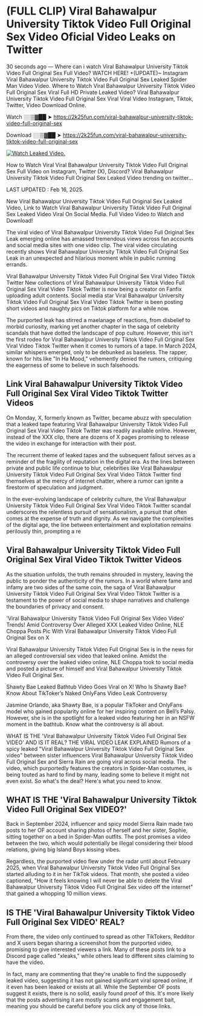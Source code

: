 # (FULL CLIP) Viral Bahawalpur University Tiktok Video Full Original Sex Video Oficial Video Leaks on Twitter

30 seconds ago — Where can i watch Viral Bahawalpur University Tiktok Video Full Original Sex Full Video? WATCH HERE! +(UPDATE)~ Instagram Viral Bahawalpur University Tiktok Video Full Original Sex Leaked Spider Man Video Video. Where to Watch Viral Bahawalpur University Tiktok Video Full Original Sex Viral Full HD Private Leaked Video? Viral Bahawalpur University Tiktok Video Full Original Sex Viral Viral Video Instagram, Tiktok, Twitter, Video Download Online.

Watch ░░▒▓██ ➤ https://2k25fun.com/viral-bahawalpur-university-tiktok-video-full-original-sex

Download ░░▒▓██ ➤ https://2k25fun.com/viral-bahawalpur-university-tiktok-video-full-original-sex

[![Watch Leaked Video.](https://miro.medium.com/v2/resize:fit:828/format:webp/1*cilzJN44JGOrTw9NJCrNHA.gif "Watch Leaked Video")](https://2k25fun.com/viral-bahawalpur-university-tiktok-video-full-original-sex)

How to Watch Viral Viral Bahawalpur University Tiktok Video Full Original Sex Full Video on Instagram, Twitter (X), Discord? Viral Bahawalpur University Tiktok Video Full Original Sex Leaked Video trending on twitter...

LAST UPDATED : Feb 16, 2025.

New Viral Bahawalpur University Tiktok Video Full Original Sex Leaked Video, Link to Watch Viral Bahawalpur University Tiktok Video Full Original Sex Leaked Video Viral On Social Media. Full Video Video to Watch and Download!

The viral video of Viral Bahawalpur University Tiktok Video Full Original Sex Leak emerging online has amassed tremendous views across fan accounts and social media sites with one video clip. The viral video circulating recently shows Viral Bahawalpur University Tiktok Video Full Original Sex Leak in an unexpected and hilarious moment while in public running errands.

Viral Bahawalpur University Tiktok Video Full Original Sex Viral Video Tiktok Twitter New collections of Viral Bahawalpur University Tiktok Video Full Original Sex Viral Video Tiktok Twitter is now being a creator on Fanfix uploading adult contents. Social media star Viral Bahawalpur University Tiktok Video Full Original Sex Viral Video Tiktok Twitter is been posting short videos and naughty pics on Tiktok platform for a while now.

The purported leak has stirred a maelanage of reactions, from disbelief to morbid curiosity, marking yet another chapter in the saga of celebrity scandals that have dotted the landscape of pop culture. However, this isn't the first rodeo for Viral Bahawalpur University Tiktok Video Full Original Sex Viral Video Tiktok Twitter when it comes to rumors of a tape. In March 2024, similar whispers emerged, only to be debunked as baseless. The rapper, known for hits like "In Ha Mood," vehemently denied the rumors, critiquing the eagerness of some to believe in such falsehoods.

## Link Viral Bahawalpur University Tiktok Video Full Original Sex Viral Video Tiktok Twitter Videos

On Monday, X, formerly known as Twitter, became abuzz with speculation that a leaked tape featuring Viral Bahawalpur University Tiktok Video Full Original Sex Viral Video Tiktok Twitter was readily available online. However, instead of the XXX clip, there are dozens of X pages promising to release the video in exchange for interaction with their post.

The recurrent theme of leaked tapes and the subsequent fallout serves as a reminder of the fragility of reputation in the digital era. As the lines between private and public life continue to blur, celebrities like Viral Bahawalpur University Tiktok Video Full Original Sex Viral Video Tiktok Twitter find themselves at the mercy of internet chatter, where a rumor can ignite a firestorm of speculation and judgment.

In the ever-evolving landscape of celebrity culture, the Viral Bahawalpur University Tiktok Video Full Original Sex Viral Video Tiktok Twitter scandal underscores the relentless pursuit of sensationalism, a pursuit that often comes at the expense of truth and dignity. As we navigate the complexities of the digital age, the line between entertainment and exploitation remains perilously thin, prompting a re

##  Viral Bahawalpur University Tiktok Video Full Original Sex Viral Video Tiktok Twitter Videos

As the situation unfolds, the truth remains shrouded in mystery, leaving the public to ponder the authenticity of the rumors. In a world where fame and infamy are two sides of the same coin, the saga of Viral Bahawalpur University Tiktok Video Full Original Sex Viral Video Tiktok Twitter is a testament to the power of social media to shape narratives and challenge the boundaries of privacy and consent.

'Viral Bahawalpur University Tiktok Video Full Original Sex Video Video' Trends! Amid Controversy Over Alleged XXX Leaked Video Online, NLE Choppa Posts Pic With Viral Bahawalpur University Tiktok Video Full Original Sex on X

Viral Bahawalpur University Tiktok Video Full Original Sex is in the news for an alleged controversial sex video that leaked online. Amidst the controversy over the leaked video online, NLE Choppa took to social media and posted a picture of himself and Viral Bahawalpur University Tiktok Video Full Original Sex.

Shawty Bae Leaked Bathtub Video Goes Viral on X! Who Is Shawty Bae? Know About TikToker’s Naked OnlyFans Video Leak Controversy

Jasmine Orlando, aka Shawty Bae, is a popular TikToker and OnlyFans model who gained popularity online for her inspiring content on Bell’s Palsy. However, she is in the spotlight for a leaked video featuring her in an NSFW moment in the bathtub. Know what the controversy is all about.

WHAT IS THE 'Viral Bahawalpur University Tiktok Video Full Original Sex VIDEO' AND IS IT REAL? THE VIRAL VIDEO LEAK EXPLAINED Rumors of a spicy leaked "Viral Bahawalpur University Tiktok Video Full Original Sex video" between sister influencers Viral Bahawalpur University Tiktok Video Full Original Sex and Sierra Rain are going viral across social media. The video, which purportedly features the creators in Spider-Man costumes, is being touted as hard to find by many, leading some to believe it might not even exist. So what's the deal? Here's what you need to know.

## WHAT IS THE 'Viral Bahawalpur University Tiktok Video Full Original Sex VIDEO?'

Back in September 2024, influencer and spicy model Sierra Rain made two posts to her OF account sharing photos of herself and her sister, Sophie, sitting together on a bed in Spider-Man outfits. The post promises a video between the two, which would potentially be illegal considering their blood relations, giving big Island Boys kissing vibes.

Regardless, the purported video flew under the radar until about February 2025, when Viral Bahawalpur University Tiktok Video Full Original Sex started alluding to it in her TikTok videos. That month, she posted a video captioned, "How it feels knowing I will never be able to delete the Viral Bahawalpur University Tiktok Video Full Original Sex video off the internet" that gained a whopping 10 million views.

## IS THE 'Viral Bahawalpur University Tiktok Video Full Original Sex VIDEO' REAL?

From there, the video only continued to spread as other TikTokers, Redditor and X users began sharing a screenshot from the purported video, promising to give interested viewers a link. Many of these posts link to a Discord page called "xleaks," while others lead to different sites claiming to have the video.

In fact, many are commenting that they're unable to find the supposedly leaked video, suggesting it has not gained significant viral spread online, if it even has been leaked or exists at all. While the September OF posts suggest it exists, there is no solid, easily found proof of this. It's more likely that the posts advertising it are mostly scams and engagement bait, meaning you should be careful before you click any of those links.